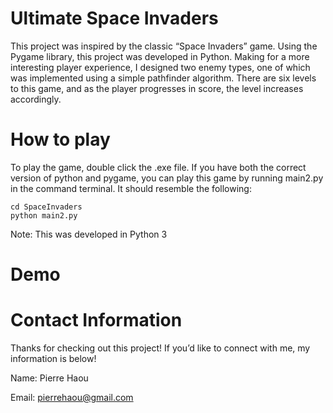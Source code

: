 # Ultimate Space Invaders
This project was inspired by the classic “Space Invaders” game. Using the Pygame library, this project was developed in Python.  Making for a more interesting player experience, I designed two enemy types, one of which was implemented using a simple pathfinder algorithm. There are six levels to this game, and as the player progresses in score, the level increases accordingly. 
# How to play
To play the game, double click the .exe file. If you have both the correct version of python and pygame, you can play this game by running main2.py in the command terminal. It should resemble the following:

```
cd SpaceInvaders
python main2.py
```
Note: This was developed in Python 3

# Demo 

# Contact Information
Thanks for checking out this project! If you’d like to connect with me, my information is below!

Name: Pierre Haou

Email: pierrehaou@gmail.com



